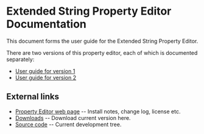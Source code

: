 # Extended String Property Editor Documentation

This document forms the user guide for the Extended String Property Editor.

There are two versions of this property editor, each of which is documented separately:

* [User guide for version 1](./StringPE/UserGuideV1.md)
* [User guide for version 2](./StringPE/UserGuideV2.md)

## External links

* [Property Editor web page](http://delphidabbler.com/software/stringpe) -- Install notes, change log, license etc.
* [Downloads](https://sourceforge.net/projects/ddablib/files/stringpe/) -- Download current version here.
* [Source code](https://sourceforge.net/p/ddablib/code/HEAD/tree/trunk/projects/stringpe/) -- Current development tree.
